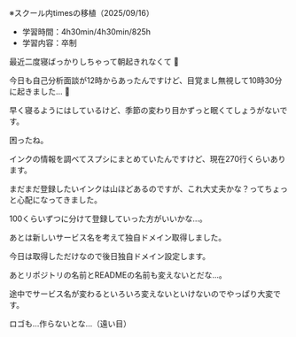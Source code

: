 ※スクール内timesの移植（2025/09/16）


- 学習時間：4h30min/4h30min/825h
- 学習内容：卒制
  

最近二度寝ばっかりしちゃって朝起きれなくて :pleading_face: 

今日も自己分析面談が12時からあったんですけど、目覚まし無視して10時30分に起きました… :pleading_face: 

早く寝るようにはしているけど、季節の変わり目かずっと眠くてしょうがないです。

困ったね。
  

インクの情報を調べてスプシにまとめていたんですけど、現在270行くらいあります。

まだまだ登録したいインクは山ほどあるのですが、これ大丈夫かな？ってちょっと心配になってきました。

100くらいずつに分けて登録していった方がいいかな…。
  

あとは新しいサービス名を考えて独自ドメイン取得しました。

今日は取得しただけなので後日独自ドメイン設定します。

あとリポジトリの名前とREADMEの名前も変えないとだな…。

途中でサービス名が変わるといろいろ変えないといけないのでやっぱり大変です。

ロゴも…作らないとな…（遠い目）
